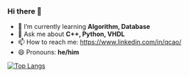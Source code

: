 ### Hi there 👋


- 🌱 I’m currently learning __Algorithm, Database__
- 💬 Ask me about __C++, Python, VHDL__
- 📫 How to reach me: https://www.linkedin.com/in/qcao/
- 😄 Pronouns: __he/him__

[![Top Langs](https://github-readme-stats.vercel.app/api/top-langs/?username=playerEric1&layout=compact&hide=Java,c%23,Objective-C)](https://github.com/playerEric1/github-readme-stats)
